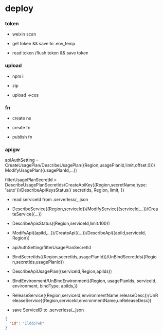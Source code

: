 # deploy

### token

+ weixin scan

+ get token && save to .env_temp

+ read token /flush token  && save token


### upload

+ npm i

+ zip

+ upload ->cos

### fn

+ create ns

+ create fn

+ publish fn

### apigw

apiAuthSetting = CreateUsagePlan/DescribeUsagePlan({Region,usagePlanId,limit,offset:0})/ModifyUsagePlan({usagePlanId,...})

filterUsagePlanSecretId = DescribeUsagePlanSecretIds/CreateApiKey({Region,secretName,type: 'auto'})/DescribeApiKeysStatus({ secretIds, Region, limit, })


+ read serviceId from .serverless/_.json

+ DescribeService({Region,serviceId})/ModifyService({serviceId,...})/CreateService({...})

+ DescribeApisStatus({Region,serviceId,limit:100})

+ ModifyApi({apiId,...})/CreateApi({...})/DescribeApi({apiId,serviceId, Region})

+ apiAuthSetting/filterUsagePlanSecretId

+ BindSecretIds({Region,secretIds,usagePlanId})/UnBindSecretIds({Region,secretIds,usagePlanId})

+ DescribeApiUsagePlan({serviceId,Region,apiIds})

+ BindEnvironment/UnBindEnvironment({Region, usagePlanIds, serviceId, environment, bindType, apiIds,})

+ ReleaseService({Region,serviceId,environmentName,releaseDesc})/UnReleaseService({Region,serviceId,environmentName,unReleaseDesc})

+ save ServiceID to .serverless/_.json


```json
{
  "id": "1lddp7wk"
}

```
